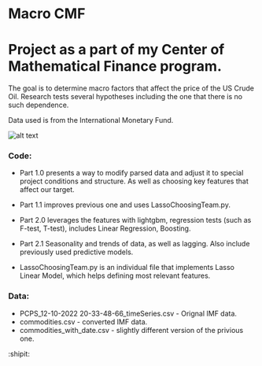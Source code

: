 # Macro CMF

# Project as a part of my Center of Mathematical Finance program.

The goal is to determine macro factors that affect the price of the US Crude Oil. 
Research tests several hypotheses including the one that there is no such dependence.  

Data used is from the International Monetary Fund.


![alt text](https://acyhk.com/images/products/products-commodities-banner-image.jpg)



### Code:
- Part 1.0 presents a way to modify parsed data and adjust it to special project conditions and structure. As well as choosing key features that affect our target.

- Part 1.1 improves previous one and uses LassoChoosingTeam.py.

- Part 2.0 leverages the features with lightgbm, regression tests (such as F-test, T-test), includes Linear Regression, Boosting.

- Part 2.1 Seasonality and trends of data, as well as lagging. Also include previously used predictive models.

- LassoChoosingTeam.py is an individual file that implements Lasso Linear Model, which helps defining most relevant features.


### Data:
- PCPS_12-10-2022 20-33-48-66_timeSeries.csv - Orignal IMF data.
- commodities.csv - converted IMF data.
- commodities_with_date.csv - slightly different version of the privious one.


:shipit:
